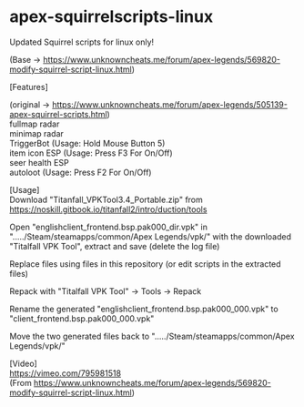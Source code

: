 # apex-squirrelscripts-linux
Updated Squirrel scripts for linux only!  
  
(Base -> https://www.unknowncheats.me/forum/apex-legends/569820-modify-squirrel-script-linux.html)  
  
  
[Features]  
  
(original -> https://www.unknowncheats.me/forum/apex-legends/505139-apex-squirrel-scripts.html)  
fullmap radar  
minimap radar  
TriggerBot (Usage: Hold Mouse Button 5)  
item icon ESP (Usage: Press F3 For On/Off)  
seer health ESP  
autoloot (Usage: Press F2 For On/Off)  
  
  
[Usage]  
Download "Titanfall_VPKTool3.4_Portable.zip" from https://noskill.gitbook.io/titanfall2/intro/duction/tools  
  
Open "englishclient_frontend.bsp.pak000_dir.vpk" in "...../Steam/steamapps/common/Apex Legends/vpk/" with the downloaded "Titalfall VPK Tool", extract and save (delete the log file)  
  
Replace files using files in this repository (or edit scripts in the extracted files)  
  
Repack with "Titalfall VPK Tool" -> Tools -> Repack  
  
Rename the generated "englishclient_frontend.bsp.pak000_000.vpk" to "client_frontend.bsp.pak000_000.vpk"  
  
Move the two generated files back to "...../Steam/steamapps/common/Apex Legends/vpk/"  
  
  
[Video]  
https://vimeo.com/795981518  
(From https://www.unknowncheats.me/forum/apex-legends/569820-modify-squirrel-script-linux.html)  
